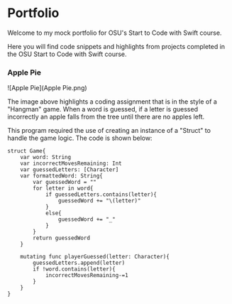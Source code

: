 # **Portfolio**

Welcome to my mock portfolio for OSU's Start to Code with Swift course.

Here you will find code snippets and highlights from projects completed in the OSU Start to Code with Swift course.


### **Apple Pie**
![Apple Pie](Apple Pie.png)

The image above highlights a coding assignment that is in the style of a "Hangman" game. When a word is guessed, if a letter is guessed incorrectly an apple falls from the tree until there are no apples left.

This program required the use of creating an instance of a "Struct" to handle the game logic. The code is shown below:

```
struct Game{
    var word: String
    var incorrectMovesRemaining: Int
    var guessedLetters: [Character]
    var formattedWord: String{
        var guessedWord = ""
        for letter in word{
            if guessedLetters.contains(letter){
                guessedWord += "\(letter)"
            }
            else{
                guessedWord += "_"
            }
        }
        return guessedWord
    }

    mutating func playerGuessed(letter: Character){
        guessedLetters.append(letter)
        if !word.contains(letter){
            incorrectMovesRemaining-=1
        }
    }
}
```

